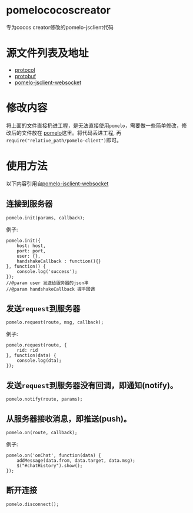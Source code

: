 # pomelococoscreator
专为cocos creator修改的pomelo-jsclient代码

# 源文件列表及地址
* [protocol](https://github.com/NetEase/pomelo-protocol)
* [protobuf](https://github.com/pomelonode/pomelo-protobuf)
* [pomelo-jsclient-websocket](https://github.com/pomelonode/pomelo-jsclient-websocket)

# 修改内容
将上面的文件直接扔进工程，是无法直接使用`pomelo`，需要做一些简单修改，修改后的文件放在
[pomelo](https://github.com/cubemoon/pomelococoscreator/tree/master/pomelo)这里。将代码丢进工程,
再```require("relative_path/pomelo-client")```即可。

# 使用方法
以下内容引用自[pomelo-jsclient-websocket](https://github.com/pomelonode/pomelo-jsclient-websocket)

## 连接到服务器

	pomelo.init(params, callback);

例子:

	pomelo.init({
		host: host,
		port: port,
		user: {},
		handshakeCallback : function(){}
	}, function() {
		console.log('success');
	});
	//@param user 发送给服务器的json串
	//@param handshakeCallback 握手回调

## 发送`request`到服务器

	pomelo.request(route, msg, callback);

例子:

    pomelo.request(route, {
        rid: rid
    }, function(data) {
    	console.log(dta);   
    });

## 发送`request`到服务器没有回调，即通知(notify)。

	pomelo.notify(route, params);

## 从服务器接收消息，即推送(push)。

	pomelo.on(route, callback);

例子:

    pomelo.on('onChat', function(data) {
        addMessage(data.from, data.target, data.msg);
        $("#chatHistory").show();
    });

## 断开连接

	pomelo.disconnect();
